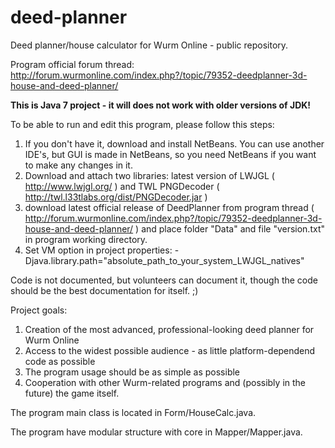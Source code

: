 deed-planner
============

Deed planner/house calculator for Wurm Online - public repository.

Program official forum thread: http://forum.wurmonline.com/index.php?/topic/79352-deedplanner-3d-house-and-deed-planner/

<b>This is Java 7 project - it will does not work with older versions of JDK!</b>

To be able to run and edit this program, please follow this steps:<br>
1. If you don't have it, download and install NetBeans. You can use another IDE's, but GUI is made in NetBeans, so you need NetBeans if you want to make any changes in it.<br>
2. Download and attach two libraries: latest version of LWJGL ( http://www.lwjgl.org/ ) and TWL PNGDecoder ( http://twl.l33tlabs.org/dist/PNGDecoder.jar )<br>
3. download latest official release of DeedPlanner from program thread ( http://forum.wurmonline.com/index.php?/topic/79352-deedplanner-3d-house-and-deed-planner/ ) and place folder "Data" and file "version.txt" in program working directory.
4. Set VM option in project properties: -Djava.library.path="absolute_path_to_your_system_LWJGL_natives"

Code is not documented, but volunteers can document it, though the code should be the best documentation for itself. ;)

Project goals:
1. Creation of the most advanced, professional-looking deed planner for Wurm Online<br>
2. Access to the widest possible audience - as little platform-dependend code as possible<br>
3. The program usage should be as simple as possible<br>
4. Cooperation with other Wurm-related programs and (possibly in the future) the game itself.

The program main class is located in Form/HouseCalc.java.

The program have modular structure with core in Mapper/Mapper.java.
